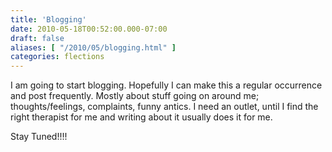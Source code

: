 ```yaml
---
title: 'Blogging'
date: 2010-05-18T00:52:00.000-07:00
draft: false
aliases: [ "/2010/05/blogging.html" ]
categories: flections
---
```


I am going to start blogging. Hopefully I can make this a regular occurrence and post frequently. Mostly about stuff going on around me; thoughts/feelings, complaints, funny antics. I need an outlet, until I find the right therapist for me and writing about it usually does it for me.  
  
Stay Tuned!!!!